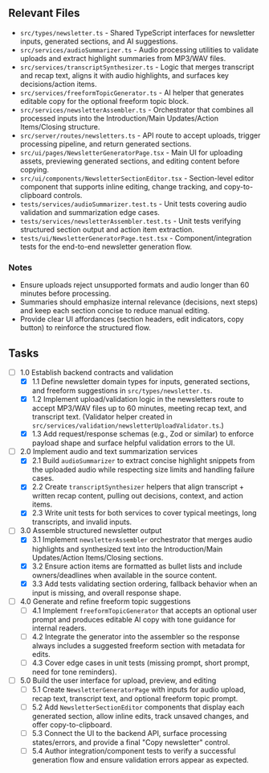 ## Relevant Files

- `src/types/newsletter.ts` - Shared TypeScript interfaces for newsletter inputs, generated sections, and AI suggestions.
- `src/services/audioSummarizer.ts` - Audio processing utilities to validate uploads and extract highlight summaries from MP3/WAV files.
- `src/services/transcriptSynthesizer.ts` - Logic that merges transcript and recap text, aligns it with audio highlights, and surfaces key decisions/action items.
- `src/services/freeformTopicGenerator.ts` - AI helper that generates editable copy for the optional freeform topic block.
- `src/services/newsletterAssembler.ts` - Orchestrator that combines all processed inputs into the Introduction/Main Updates/Action Items/Closing structure.
- `src/server/routes/newsletters.ts` - API route to accept uploads, trigger processing pipeline, and return generated sections.
- `src/ui/pages/NewsletterGeneratorPage.tsx` - Main UI for uploading assets, previewing generated sections, and editing content before copying.
- `src/ui/components/NewsletterSectionEditor.tsx` - Section-level editor component that supports inline editing, change tracking, and copy-to-clipboard controls.
- `tests/services/audioSummarizer.test.ts` - Unit tests covering audio validation and summarization edge cases.
- `tests/services/newsletterAssembler.test.ts` - Unit tests verifying structured section output and action item extraction.
- `tests/ui/NewsletterGeneratorPage.test.tsx` - Component/integration tests for the end-to-end newsletter generation flow.

### Notes

- Ensure uploads reject unsupported formats and audio longer than 60 minutes before processing.
- Summaries should emphasize internal relevance (decisions, next steps) and keep each section concise to reduce manual editing.
- Provide clear UI affordances (section headers, edit indicators, copy button) to reinforce the structured flow.

## Tasks

- [ ] 1.0 Establish backend contracts and validation
  - [x] 1.1 Define newsletter domain types for inputs, generated sections, and freeform suggestions in `src/types/newsletter.ts`.
  - [x] 1.2 Implement upload/validation logic in the newsletters route to accept MP3/WAV files up to 60 minutes, meeting recap text, and transcript text. (Validator helper created in `src/services/validation/newsletterUploadValidator.ts`.)
  - [x] 1.3 Add request/response schemas (e.g., Zod or similar) to enforce payload shape and surface helpful validation errors to the UI.

- [ ] 2.0 Implement audio and text summarization services
  - [x] 2.1 Build `audioSummarizer` to extract concise highlight snippets from the uploaded audio while respecting size limits and handling failure cases.
  - [x] 2.2 Create `transcriptSynthesizer` helpers that align transcript + written recap content, pulling out decisions, context, and action items.
  - [x] 2.3 Write unit tests for both services to cover typical meetings, long transcripts, and invalid inputs.

- [ ] 3.0 Assemble structured newsletter output
  - [x] 3.1 Implement `newsletterAssembler` orchestrator that merges audio highlights and synthesized text into the Introduction/Main Updates/Action Items/Closing sections.
  - [x] 3.2 Ensure action items are formatted as bullet lists and include owners/deadlines when available in the source content.
  - [x] 3.3 Add tests validating section ordering, fallback behavior when an input is missing, and overall response shape.

- [ ] 4.0 Generate and refine freeform topic suggestions
  - [ ] 4.1 Implement `freeformTopicGenerator` that accepts an optional user prompt and produces editable AI copy with tone guidance for internal readers.
  - [ ] 4.2 Integrate the generator into the assembler so the response always includes a suggested freeform section with metadata for edits.
  - [ ] 4.3 Cover edge cases in unit tests (missing prompt, short prompt, need for tone reminders).

- [ ] 5.0 Build the user interface for upload, preview, and editing
  - [ ] 5.1 Create `NewsletterGeneratorPage` with inputs for audio upload, recap text, transcript text, and optional freeform topic prompt.
  - [ ] 5.2 Add `NewsletterSectionEditor` components that display each generated section, allow inline edits, track unsaved changes, and offer copy-to-clipboard.
  - [ ] 5.3 Connect the UI to the backend API, surface processing states/errors, and provide a final "Copy newsletter" control.
  - [ ] 5.4 Author integration/component tests to verify a successful generation flow and ensure validation errors appear as expected.
